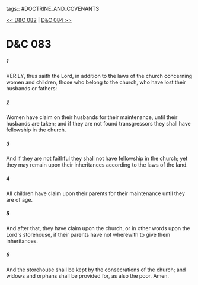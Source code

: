 tags:: #DOCTRINE_AND_COVENANTS

[<< D&C 082](DOCTRINE_AND_COVENANTS/D&C_082.md) | [D&C 084 >>](DOCTRINE_AND_COVENANTS/D&C_084.md)

# D&C 083

##### 1

VERILY, thus saith the Lord, in addition to the laws of the church concerning women and children, those who belong to the church, who have lost their husbands or fathers:

##### 2

Women have claim on their husbands for their maintenance, until their husbands are taken; and if they are not found transgressors they shall have fellowship in the church.

##### 3

And if they are not faithful they shall not have fellowship in the church; yet they may remain upon their inheritances according to the laws of the land.

##### 4

All children have claim upon their parents for their maintenance until they are of age.

##### 5

And after that, they have claim upon the church, or in other words upon the Lord's storehouse, if their parents have not wherewith to give them inheritances.

##### 6

And the storehouse shall be kept by the consecrations of the church; and widows and orphans shall be provided for, as also the poor. Amen.

